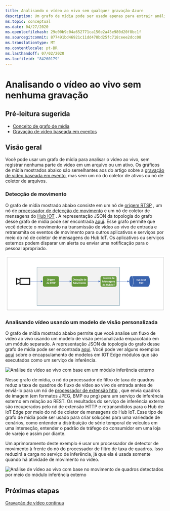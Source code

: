 ```yaml
---
title: Analisando o vídeo ao vivo sem qualquer gravação-Azure
description: Um grafo de mídia pode ser usado apenas para extrair análises de um fluxo de vídeo ao vivo, sem precisar gravá-la na borda ou na nuvem. Este artigo discute esse conceito.
ms.topic: conceptual
ms.date: 04/27/2020
ms.openlocfilehash: 29e00b9c04a652771ca150e2a45e980d20f8bc1f
ms.sourcegitcommit: 877491bd46921c11dd478bd25fc718ceee2dcc08
ms.translationtype: MT
ms.contentlocale: pt-BR
ms.lasthandoff: 07/02/2020
ms.locfileid: "84260179"
---
```

# <a name="analyzing-live-video-without-any-recording"></a>Analisando o vídeo ao vivo sem nenhuma gravação

## <a name="suggested-pre-reading"></a>Pré-leitura sugerida 

* [Conceito de grafo de mídia](media-graph-concept.md)
* [Gravação de vídeo baseada em eventos](event-based-video-recording-concept.md)

## <a name="overview"></a>Visão geral  

Você pode usar um grafo de mídia para analisar o vídeo ao vivo, sem registrar nenhuma parte do vídeo em um arquivo ou um ativo. Os gráficos de mídia mostrados abaixo são semelhantes aos do artigo sobre a [gravação de vídeo baseada em evento](event-based-video-recording-concept.md), mas sem um nó do coletor de ativos ou nó de coletor de arquivos.

### <a name="motion-detection"></a>Detecção de movimento

O grafo de mídia mostrado abaixo consiste em um nó de [origem RTSP](media-graph-concept.md#rtsp-source) , um nó de [processador de detecção de movimento](media-graph-concept.md#motion-detection-processor) e um nó de coletor de mensagens do [Hub IOT](media-graph-concept.md#iot-hub-message-sink) . A representação JSON da topologia do grafo desse grafo de mídia pode ser encontrada [aqui](https://github.com/Azure/live-video-analytics/blob/master/MediaGraph/topologies/motion-detection/topology.json). Esse grafo permite que você detecte o movimento na transmissão de vídeo ao vivo de entrada e retransmita os eventos de movimento para outros aplicativos e serviços por meio do nó de coletor de mensagens do Hub IoT. Os aplicativos ou serviços externos podem disparar um alerta ou enviar uma notificação para o pessoal apropriado.

![Análise de Vídeo ao Vivo com base na detecção de movimento](./media/analyze-live-video/motion-detection.png)

### <a name="analyzing-video-using-a-custom-vision-model"></a>Analisando vídeo usando um modelo de visão personalizada 

O grafo de mídia mostrado abaixo permite que você analise um fluxo de vídeo ao vivo usando um modelo de visão personalizada empacotado em um módulo separado. A representação JSON da topologia do grafo desse grafo de mídia pode ser encontrada [aqui](https://github.com/Azure/live-video-analytics/blob/master/MediaGraph/topologies/httpExtension/topology.json). Você pode ver alguns exemplos [aqui](https://github.com/Azure/live-video-analytics/tree/master/utilities/video-analysis) sobre o encapsulamento de modelos em IOT Edge módulos que são executados como um serviço de inferência.

![Análise de vídeo ao vivo com base em um módulo inferência externo](./media/analyze-live-video/external-inferencing-module.png)

Nesse grafo de mídia, o nó do processador de filtro de taxa de quadros reduz a taxa de quadros do fluxo de vídeo ao vivo de entrada antes de enviá-lo para um nó de [processador de extensão http](media-graph-concept.md#http-extension-processor) , que envia quadros de imagem (em formatos JPEG, BMP ou png) para um serviço de inferência externo em relação ao REST. Os resultados do serviço de inferência externa são recuperados pelo nó de extensão HTTP e retransmitidos para o Hub de IoT Edge por meio do nó de coletor de mensagens do Hub IoT. Esse tipo de grafo de mídia pode ser usado para criar soluções para uma variedade de cenários, como entender a distribuição de série temporal de veículos em uma interseção, entender o padrão de tráfego do consumidor em uma loja de varejo e assim por diante.

Um aprimoramento deste exemplo é usar um processador de detector de movimento à frente do nó do processador de filtro de taxa de quadros. Isso reduzirá a carga no serviço de inferência, já que ela é usada somente quando há atividade de movimento no vídeo.

![Análise de vídeo ao vivo com base no movimento de quadros detectados por meio do módulo inferência externo](./media/analyze-live-video/motion-detected-frames.png)

## <a name="next-steps"></a>Próximas etapas

[Gravação de vídeo contínua](continuous-video-recording-concept.md)
